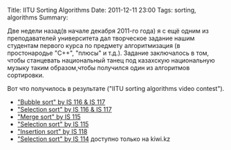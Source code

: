 Title: IITU Sorting Algorithms
Date: 2011-12-11 23:00
Tags: sorting, algorithms
Summary: 

Две недели назад(в начале декабря 2011-го года) я с ещё одним из преподавателей университета дал творческое задание нашим студентам первого курса по предмету алгоритмизация (в простонародье "C++", "плюсы" и т.д.). Задание заключалось в том, чтобы станцевать национальный танец под казахскую национальную музыку таким образом,чтобы получился один из алгоритмов сортировки.
</br>

Вот что получилось в результате ("IITU sorting algorithms video contest").

* ["Bubble sort" by IS 116 & IS 117](http://www.youtube.com/watch?v=5ybLoO4mAY4)
* ["Selection sort" by IS 116 & IS 117](http://www.youtube.com/watch?v=L_uQpIwSPFo)
* ["Merge sort" by IS 115](http://www.youtube.com/watch?v=YvtDD0YMScU)
* ["Selection sort" by IS 115](http://www.youtube.com/watch?v=YLfjP-Cals0)
* ["Insertion sort" by IS 118](http://www.youtube.com/watch?v=llHj8fnGq3o)
* ["Selection sort" by IS 114](http://kiwi.kz/watch/o09vaqyqosdm/) доступно только на kiwi.kz